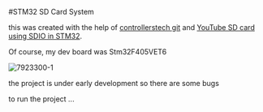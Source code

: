 #STM32 SD Card System 

this was created with the help of [controllerstech git](https://github.com/controllerstech/stm32-uart-ring-buffe) 
and [YouTube SD card using SDIO in STM32](https://www.youtube.com/watch?v=dgCfM0CZpBA&t=288s).


Of course, my dev board was 
Stm32F405VET6


![7923300-1](https://github.com/hoosmalhoos/stm32-SdCardSystem/assets/38074334/0d723f65-5447-42f9-9789-ac3dbee7d15e)

the project is  under early development so there are some bugs

to run the project ...




